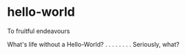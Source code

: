 # hello-world
To fruitful endeavours

What's life without a Hello-World?
.
.
.
.
.
.
.
.
Seriously, what?
